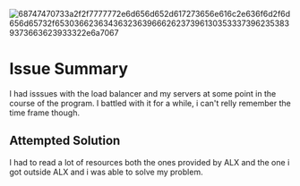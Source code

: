 ![68747470733a2f2f7777772e6d656d652d617273656e616c2e636f6d2f6d656d65732f65303662363436323639666262373961303533373962353839373663623933322e6a7067](https://user-images.githubusercontent.com/104902896/222114096-92bce27f-2a06-401a-9a05-840f2f014270.jpg)

# Issue Summary
I had isssues with the load balancer and my servers at some point in the course of the program. I battled with it for a while, i can't relly remember the time frame though.

## Attempted Solution
I had to read a lot of resources both the ones provided by ALX and the one i got outside ALX and i was able to solve my problem.
